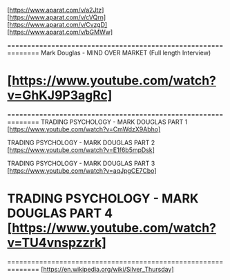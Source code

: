 [https://www.aparat.com/v/a2Jtz]  
[https://www.aparat.com/v/cVQrn]  
[https://www.aparat.com/v/CvzgD]  
[https://www.aparat.com/v/bGMWw]  



==============================================================
Mark Douglas - MIND OVER MARKET (Full length Interview)

[https://www.youtube.com/watch?v=GhKJ9P3agRc]   
==============================================================



==============================================================
TRADING PSYCHOLOGY - MARK DOUGLAS PART 1
[https://www.youtube.com/watch?v=CmWdzX9Abho]  

TRADING PSYCHOLOGY - MARK DOUGLAS PART 2
[https://www.youtube.com/watch?v=E1f6b5mpDsk]   

TRADING PSYCHOLOGY - MARK DOUGLAS PART 3
[https://www.youtube.com/watch?v=aqJpgCE7Cbo]  

TRADING PSYCHOLOGY - MARK DOUGLAS PART 4
[https://www.youtube.com/watch?v=TU4vnspzzrk]  
==============================================================



==============================================================
[https://en.wikipedia.org/wiki/Silver_Thursday]

